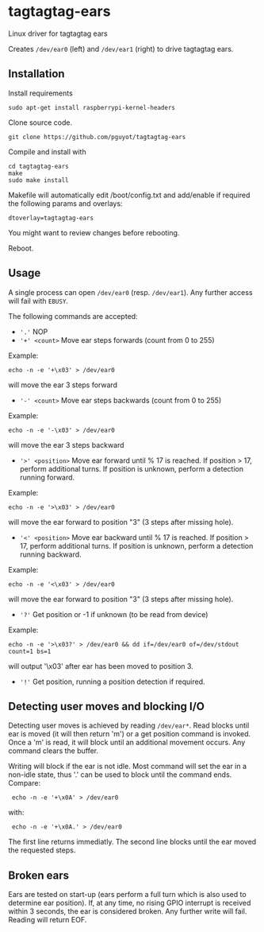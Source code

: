# tagtagtag-ears
Linux driver for tagtagtag ears

Creates `/dev/ear0` (left) and `/dev/ear1` (right) to drive tagtagtag ears.

## Installation

Install requirements

    sudo apt-get install raspberrypi-kernel-headers

Clone source code.

    git clone https://github.com/pguyot/tagtagtag-ears

Compile and install with

    cd tagtagtag-ears
    make
    sudo make install

Makefile will automatically edit /boot/config.txt and add/enable if required
the following params and overlays:

    dtoverlay=tagtagtag-ears

You might want to review changes before rebooting.

Reboot.

## Usage

A single process can open `/dev/ear0` (resp. `/dev/ear1`). Any further access will fail with `EBUSY`.

The following commands are accepted:

- `'.'`             NOP
- `'+' <count>`     Move ear <count> steps forwards (count from 0 to 255)

Example:

    echo -n -e '+\x03' > /dev/ear0

will move the ear 3 steps forward

- `'-' <count>`     Move ear <count> steps backwards (count from 0 to 255)

Example:

    echo -n -e '-\x03' > /dev/ear0

will move the ear 3 steps backward

- `'>' <position>`  Move ear forward until <position> % 17 is reached. If position > 17, perform additional turns.
If position is unknown, perform a detection running forward.

Example:

    echo -n -e '>\x03' > /dev/ear0

will move the ear forward to position "3" (3 steps after missing hole).

- `'<' <position>`  Move ear backward until <position> % 17 is reached. If position > 17, perform additional turns.
If position is unknown, perform a detection running backward.

Example:

    echo -n -e '<\x03' > /dev/ear0

will move the ear forward to position "3" (3 steps after missing hole).

- `'?'`             Get position or -1 if unknown (to be read from device)

Example:

    echo -n -e '>\x03?' > /dev/ear0 && dd if=/dev/ear0 of=/dev/stdout count=1 bs=1

will output '\x03' after ear has been moved to position 3.

- `'!'`             Get position, running a position detection if required.

## Detecting user moves and blocking I/O

Detecting user moves is achieved by reading `/dev/ear*`. Read blocks until ear is moved (it will then return 'm') or a get position command is invoked.
Once a 'm' is read, it will block until an additional movement occurs. Any command clears the buffer.

Writing will block if the ear is not idle. Most command will set the ear in a non-idle state, thus '.' can be used to block until the command ends.
Compare:

     echo -n -e '+\x0A' > /dev/ear0

with:

     echo -n -e '+\x0A.' > /dev/ear0

The first line returns immediatly. The second line blocks until the ear moved the requested steps.

## Broken ears

Ears are tested on start-up (ears perform a full turn which is also used to determine ear position).
If, at any time, no rising GPIO interrupt is received within 3 seconds, the ear is considered broken.
Any further write will fail.
Reading will return EOF.
